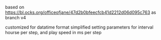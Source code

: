 based on 
https://bl.ocks.org/officeofjane/47d2b0bfeecfcb41d2212d06d095c763
as branch v4

customized for datatime format
simplified
setting parameters for interval hourse per step, and play speed in ms per step